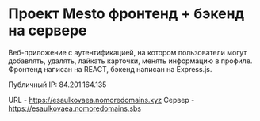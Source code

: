 # Проект Mesto фронтенд + бэкенд на сервере
Веб-приложение с аутентификацией, на котором пользователи могут добавлять, удалять, лайкать карточки, менять информацию в профиле. Фронтенд написан на REACT, бэкенд написан на Express.js.

Публичный IP: 84.201.164.135

URL - https://esaulkovaea.nomoredomains.xyz
Сервер - https://esaulkovaea.nomoredomains.sbs
